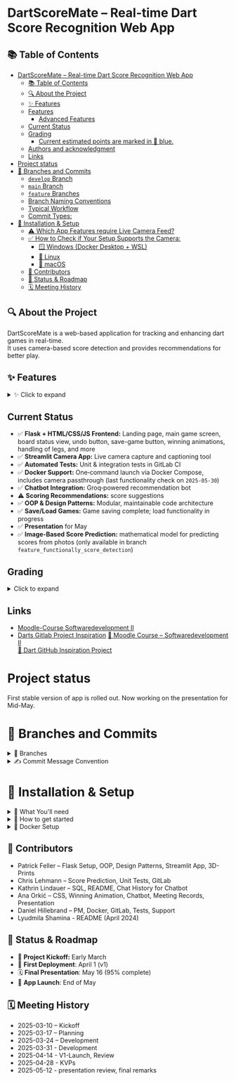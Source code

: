 # DartScoreMate – Real-time Dart Score Recognition Web App

## 📚 Table of Contents
- [DartScoreMate – Real-time Dart Score Recognition Web App](#dartscoremate--real-time-dart-score-recognition-web-app)
  - [📚 Table of Contents](#-table-of-contents)
  - [🔍 About the Project](#-about-the-project)
  - [✨ Features](#-features)
  - [Features](#features)
    - [Advanced Features](#advanced-features)
  - [Current Status](#current-status)
  - [Grading](#grading)
    - [Current estimated points are marked in 🔵 blue.](#current-estimated-points-are-marked-in--blue)
  - [Authors and acknowledgment](#authors-and-acknowledgment)
  - [Links](#links)
- [Project status](#project-status)
- [🌳 Branches and Commits](#-branches-and-commits)
    - [`develop` Branch](#develop-branch)
    - [`main` Branch](#main-branch)
    - [`feature` Branches](#feature-branches)
    - [Branch Naming Conventions](#branch-naming-conventions)
    - [Typical Workflow](#typical-workflow)
    - [Commit Types:](#commit-types)
- [🧪 Installation \& Setup](#-installation--setup)
  - [⚠️ Which App Features require Live Camera Feed?](#️-which-app-features-require-live-camera-feed)
  - [✅ How to Check if Your Setup Supports the Camera:](#-how-to-check-if-your-setup-supports-the-camera)
    - [🪟 Windows (Docker Desktop + WSL)](#-windows-docker-desktop--wsl)
    - [🐧 Linux](#-linux)
    - [🍎 macOS](#-macos)
  - [👥 Contributors](#-contributors)
  - [🚦 Status \& Roadmap](#-status--roadmap)
  - [🗓 Meeting History](#-meeting-history) 

## 🔍 About the Project
DartScoreMate is a web-based application for tracking and enhancing dart games in real-time.  
It uses camera-based score detection and provides recommendations for better play.


## ✨ Features
<details>
  <summary>✨ Click to expand</summary>
  
  ## Features
  - Track Score, handle dart-game-logic 
  - Save/Load Games (SQL) 
  - Chatbot Integration 
  - Live-View of Dart Board (static) 

  ### Advanced Features  
  - Detect Score from Image (only available in branch `feature_functionally_score_detection`)
  - Personalized Shot Recommendations 

</details>

## Current Status
- ✅ **Flask + HTML/CSS/JS Frontend:** Landing page, main game screen, board status view, undo button, save-game button, winning animations, handling of legs, and more  
- ✅ **Streamlit Camera App:** Live camera capture and captioning tool  
- ✅ **Automated Tests:** Unit & integration tests in GitLab CI  
- ✅ **Docker Support:** One‑command launch via Docker Compose, includes camera passthrough  (last functionality check on `2025-05-30`)
- ✅ **Chatbot Integration:** Groq‑powered recommendation bot  
- ⚠️ **Scoring Recommendations:** score suggestions  
- ✅ **OOP & Design Patterns:** Modular, maintainable code architecture  
- ✅ **Save/Load Games:** Game saving complete; load functionality in progress  
- ✅ **Presentation** for May
- ✅ **Image‑Based Score Prediction:** mathematical model for predicting scores from photos  (only available in branch `feature_functionally_score_detection`)

## Grading 
<details>
  <summary>Click to expand</summary>

  ### Current estimated points are marked in 🔵 blue.
  - OOP & Framework (50) 🔵45
  - Unittests (5) 🔵5
  - Requirements / Docker (10) 🔵9
  - Documentation (10) 🔵9
  - Gitlab (10) 🔵10
  - Presentation (15) 🔵15

  ❌ no hand-in with just one file  
  ❌ meaningless commit-messages: use standard words (FIX, FEAT, DOCS,...) and effective description  
  ✅ good code logic (design patterns, classes, ...)  
  ✅ monitor package dependencies (conda + uv/requirements.txt)  
  ✅ code documentation (docstrings, comments, ...)  
  ✅ Unittests: best practice = one per function  
  ✅ Presentation is on **May** $\mathbf{16^{th}}$ with 80-90% of project complete.

## Authors and acknowledgment
**Patrick Feller**

make first flask environment and general game-logic 

**Chris Lehmann**
image-based score detection (harder then expected)



**Kathrin Lindauer**
SQL



**Ana Orkić**
CSS


**Daniel Hillebrand**
Project Management, Docker, Gitlab, Unittests, SQL
</details>

## Links
* [Moodle-Course Softwaredevelopment II](https://weblearn.fh-kufstein.ac.at/course/view.php?id=2643)
* [Darts Gitlab Project Inspiration](https://github.com/TheAlgorithms/Dart)
[📘 Moodle Course – Softwaredevelopment II](https://weblearn.fh-kufstein.ac.at/course/view.php?id=2643)  
[🎯 Dart GitHub Inspiration Project](https://github.com/TheAlgorithms/Dart)


# Project status 
First stable version of app is rolled out. Now working on the presentation for Mid-May.

# 🌳 Branches and Commits
<details>
  <summary>🌿 Branches</summary>



We use a structured Git workflow to keep our codebase stable and organized.

### `develop` Branch
- **Default and protected branch**
- Starting point for new branches (features, fixes, etc.)
- New branches are created from `develop` and later merged back into it.
- Once a set of features is complete and texted, `develop` is merged into `main`

### `main` Branch
* **Protected Branch**
* Contains **stable, production-ready versions** of the project.
* No direct feature development takes place here
* Only thoroughly tested code from `develop` is merged into `main`

### `feature` Branches

* Used for developing `**new features** or **bug fixes**.
* Always created from the `develop` branch
* After completion, feature branches are merged back into `develop` 

### Branch Naming Conventions

* Features: `feature_your-feature-name` or `feature/your-feature-name`
* Fixes: `fix_your-fix-name` or `fix/your-fix-name`

### Typical Workflow

```
                     +------------------------+
                     |         main           |
                     |   (stable releases)    |
                     +-----------^------------+
                                 |
                      (merge from develop)
                                 |
                     +-----------+-------------+
                     |        develop          |
                     |  (integration branch)   |
                     +-----------^-------------+
                                 |
      +--------------+-----------^-------------+--------------+
      |                      |        |                       |
      +------------+       +------------+        +------------+
      | feature/   |       | feature/   |        | fix/       |
      | new-api    |       | ui-desing  |        | typo-fix   |
      +------------+       +------------+        +------------+
```
---
</details>
<details>
<summary>✍️ Commit Message Convention</summary>
We follow a **conventional commit** style to make our commit history clear and organized. Commit messages should use one of the following prefixes:

### Commit Types:
- **FEAT**: A new feature or functionality.  
  Example: `FEAT: Add new user authentication flow`
  
- **DOCS**: Changes to documentation.  
  Example: `DOCS: Update README with setup instructions`
  
- **CHORE**: Routine tasks, maintenance, or refactoring without changing functionality.  
  Example: `CHORE: Update dependencies`

- **TESTS**: Adding or modifying tests.  
  Example: `TESTS: Write unit tests for user service`

- **FIX**: Bug fixes or correcting code that was not working as expected.  
  Example: `FIX: Resolve issue with user login error handling`

- **REFACTOR**: Code improvements without changing functionality (e.g., cleaning up or optimizing code).  
  Example: `REFACTOR: Simplify user profile rendering logic`

- **STYLE**: Non-functional changes like formatting or styling (e.g., fixing typos, adjusting layout).  
  Example: `STYLE: Fix indentation in authentication module`
</details>

# 🧪 Installation & Setup

<details>
  <summary>👾 What You'll need</summary>

  - 🐍 **Python 3.8 or higher**  
  - 📷 **OpenCV-compatible OS** (for camera support)  
  - 💾 **SQL Database** access (used to store game data)  
  - 🐋 **Docker** (for running the app in a container)  
  - 🧠 **Groq API Key** (for the built-in chatbot — create one for free [here](https://console.groq.com/keys))
</details>


<details>
  <summary>🤖 How to get started</summary>
  
1. **Clone the Project:** 
    ```
    git clone https://gitlab.web.fh-kufstein.ac.at/hillebranddaniel/dartscoremate_softwareentwicklung2.git
    ```
2. **Navigate to the project:** 
    ```
    cd dartscoremate_softwareentwicklung2
    ```
3. **Add Secrets to your Repo:** 
   1. navigate to `src/flask_app`
   2. create a new file `.env`
   3. Fill out the following lines and paste them into the `.env`-file:
    ```
    DB_HOST=XXXXX
    DB_PORT=XXXXX
    DB_USER=XXXXX
    DB_PASSWORD=XXXXX
    DB_NAME=XXXXX
    GROQ_API_KEY=XXXXX
    ``` 
4. **To start the app locally:**
   1. initialize a new virtual environment 
    ```
    python3 -m venv venv
    source venv/bin/activate
    ```
    2. install all required packages with `uv`
    ```
    pip install uv
    uv pip install .
    ```
    3. run the main darts app via `python3 -m src.flask_app.main`
    4. run the streamlit app via `streamlit run src/pic_snap/app.py`
 5. **To start the app from Docker:** 
    1. run `docker-compose up --build`
 6. **To use the Detect Score from Image Functionality**
    1. Select the correct cameras on the board status site
    - Camera A - left from D20
    - Camera B - right from D20
    - Camera C - looks at 6
</details>
<details>
<summary>🐋 Docker Setup</summary>

You can run this project in Docker across Windows, Linux, or macOS, and most of the app's functionalities will work just fine. However, some features (such as those requiring a **live camera feed**) may face **limitations** depending on your OS and hardware access—especially on Windows due to **WSL** constraints.

## ⚠️ Which App Features require Live Camera Feed?

1. **Board Status**: Shows live image of dartboard
2. **Score Prediction**: Get score prediction of current throw based on live dartboard images.
3. **Pic Snap**: A small streamlit app to take pictures of your dartboard and save them to a directory. Mainly useful for training a score-prediction algorithm. 

## ✅ How to Check if Your Setup Supports the Camera:

### 🪟 Windows (Docker Desktop + WSL)

1. Mount your USB camera to WSL using [`usbipd`](https://learn.microsoft.com/de-de/windows/wsl/connect-usb): 
    ```
    usbipd list # list all usb devices
    usbipd bind --busid X-X # make device X-X accessible to WSL
    usbipd attach --wsl --busid X-X
    ```
2. Check if the USB device is detected in WSL: 
    ```
    lsusb
    ```
    return should be similar to 
    ```
    Bus 001 Device 002: ID 0bda:5844 Realtek Semiconductor Corp. USB Camera
    ```
3. Check if the USB device is detected as as a webcam 
    ```
    ls -l /dev/video*
    ```
    Should return 
    ```
    crw-rw---- 1 root video 81, 0 Mar 31 13:00 /dev/video0
    crw-rw---- 1 root video 81, 1 Mar 31 13:00 /dev/video1
    ```
4. Test your camera using `ffmpeg`, `cheese` or `guvcview`. If you see an image, then your Setup Supports USB Camera Image Feed.
5. If 1-3 succeeded but 4 failed, this is most likely because of missing camera drivers in WSL. You can tackle this issue by building a new WSL-kernel from scratch that includes the necessary camera drivers. This process is not so straightforward, so I recommend to follow [this video guide](https://www.youtube.com/watch?v=t_YnACEPmrM&ab_channel=AgileDevArt) by *AgileDevArt*. After successfully build a new WSL-Kernel with the right drivers, reopen any foto-app like `ffmpeg`, `cheese` or `guvcview` and see if you can now see an image. 
6. If you still don't see an image, it is very likely that it is still a driver issue. Troubleshooting here can be very difficult. An alternative way to tackle this problem is by installing a proper Linux distribution like *Ubunutu* with dual-boot and running Docker from there. See [this guide](https://gcore.com/learning/dual-boot-ubuntu-windows-setup) for further reference.

### 🐧 Linux
Running the project on native Linux provides the **most reliable camera support.** Docker will have full access to the host's USB devices, assuming you grant permission.

If you plan to use live camera features, this is the **recommended setup.**

### 🍎 macOS

macOS does not allow Docker containers direct access to USB cameras due to virtualization and security constraints.

**Live camera features will not work** on macOS unless you implement a workaround (e.g., camera-to-HTTP feed), which is outside the scope of this project.

</details>


## 👥 Contributors
- Patrick Feller – Flask Setup, OOP, Design Patterns, Streamlit App, 3D-Prints  
- Chris Lehmann – Score Prediction, Unit Tests, GitLab
- Kathrin Lindauer – SQL, README, Chat History for Chatbot
- Ana Orkić – CSS, Winning Animation, Chatbot, Meeting Records, Presentation  
- Daniel Hillebrand – PM, Docker, GitLab, Tests, Support 
- Lyudmila Shamina - README (April 2024)


## 🚦 Status & Roadmap
- 🎉 **Project Kickoff:** Early March  
- 📌 **First Deployment**: April 1 (v1)  
- 🗓 **Final Presentation**: May 16 (95% complete)  
- 🚀 **App Launch**: End of May


## 🗓 Meeting History
- 2025-03-10 – Kickoff  
- 2025-03-17 – Planning  
- 2025-03-24 – Development
- 2025-03-31 - Development
- 2025-04-14 - V1-Launch, Review
- 2025-04-28 - KVPs
- 2025-05-12 - presentation review, final remarks

